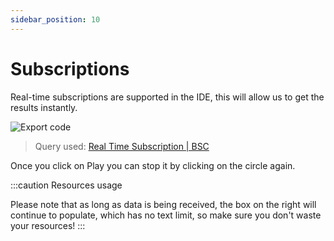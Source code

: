 ```yaml
---
sidebar_position: 10
---
```


# Subscriptions

Real-time subscriptions are supported in the IDE, this will allow us to get the results instantly.

![Export code](/img/ide/ide_subscription.gif)

> Query used: [Real Time Subscription | BSC](https://graphql.bitquery.io/ide/Real-Time-Blocks-Subscription--BSC)

Once you click on Play you can stop it by clicking on the circle again.

:::caution Resources usage

Please note that as long as data is being received, the box on the right will continue to populate, which has no text limit, so make sure you don't waste your resources!
:::